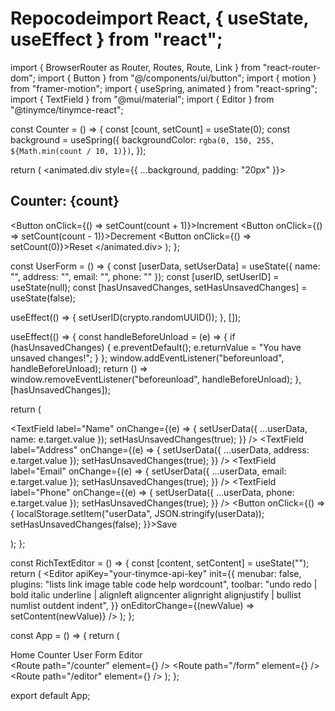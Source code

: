 # Repocodeimport React, { useState, useEffect } from "react";
import { BrowserRouter as Router, Routes, Route, Link } from "react-router-dom";
import { Button } from "@/components/ui/button";
import { motion } from "framer-motion";
import { useSpring, animated } from "react-spring";
import { TextField } from "@mui/material";
import { Editor } from "@tinymce/tinymce-react";

const Counter = () => {
  const [count, setCount] = useState(0);
  const background = useSpring({
    backgroundColor: `rgba(0, 150, 255, ${Math.min(count / 10, 1)})`,
  });

  return (
    <animated.div style={{ ...background, padding: "20px" }}>
      <h2>Counter: {count}</h2>
      <Button onClick={() => setCount(count + 1)}>Increment</Button>
      <Button onClick={() => setCount(count - 1)}>Decrement</Button>
      <Button onClick={() => setCount(0)}>Reset</Button>
    </animated.div>
  );
};

const UserForm = () => {
  const [userData, setUserData] = useState({ name: "", address: "", email: "", phone: "" });
  const [userID, setUserID] = useState(null);
  const [hasUnsavedChanges, setHasUnsavedChanges] = useState(false);

  useEffect(() => {
    setUserID(crypto.randomUUID());
  }, []);

  useEffect(() => {
    const handleBeforeUnload = (e) => {
      if (hasUnsavedChanges) {
        e.preventDefault();
        e.returnValue = "You have unsaved changes!";
      }
    };
    window.addEventListener("beforeunload", handleBeforeUnload);
    return () => window.removeEventListener("beforeunload", handleBeforeUnload);
  }, [hasUnsavedChanges]);

  return (
    <form>
      <TextField label="Name" onChange={(e) => { setUserData({ ...userData, name: e.target.value }); setHasUnsavedChanges(true); }} />
      <TextField label="Address" onChange={(e) => { setUserData({ ...userData, address: e.target.value }); setHasUnsavedChanges(true); }} />
      <TextField label="Email" onChange={(e) => { setUserData({ ...userData, email: e.target.value }); setHasUnsavedChanges(true); }} />
      <TextField label="Phone" onChange={(e) => { setUserData({ ...userData, phone: e.target.value }); setHasUnsavedChanges(true); }} />
      <Button onClick={() => { localStorage.setItem("userData", JSON.stringify(userData)); setHasUnsavedChanges(false); }}>Save</Button>
    </form>
  );
};

const RichTextEditor = () => {
  const [content, setContent] = useState("");
  return (
    <Editor
      apiKey="your-tinymce-api-key"
      init={{
        menubar: false,
        plugins: "lists link image table code help wordcount",
        toolbar: "undo redo | bold italic underline | alignleft aligncenter alignright alignjustify | bullist numlist outdent indent",
      }}
      onEditorChange={(newValue) => setContent(newValue)}
    />
  );
};

const App = () => {
  return (
    <Router>
      <nav>
        <Link to="/">Home</Link>
        <Link to="/counter">Counter</Link>
        <Link to="/form">User Form</Link>
        <Link to="/editor">Editor</Link>
      </nav>
      <Routes>
        <Route path="/counter" element={<Counter />} />
        <Route path="/form" element={<UserForm />} />
        <Route path="/editor" element={<RichTextEditor />} />
      </Routes>
    </Router>
  );
};

export default App;
